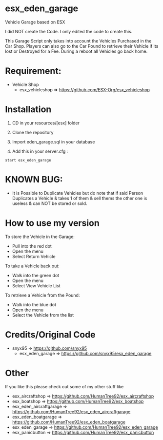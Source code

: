# esx_eden_garage
Vehicle Garage based on ESX

I did NOT create the Code. I only edited the code to create this.

This Garage Script only takes into account the Vehicles Purchased in the Car Shop. Players can also go to the Car Pound to retrieve their Vehicle if its lost or Destroyed for a Fee. During a reboot all Vehicles go back home.

# Requirement:

* Vehicle Shop
  * esx_vehicleshop => https://github.com/ESX-Org/esx_vehicleshop

# Installation

1) CD in your resources/[esx] folder
2) Clone the repository
3) Import eden_garage.sql in your database

4) Add this in your server.cfg :

```
start esx_eden_garage
```

# KNOWN BUG:

- It is Possible to Duplicate Vehicles but do note that if said Person Duplicates a Vehicle & takes 1 of them & sell thems the other one is useless & can NOT be stored or sold.

# How to use my version
To store the Vehicle in the Garage:
- Pull into the red dot
- Open the menu
- Select Return Vehicle

To take a Vehicle back out:
- Walk into the green dot
- Open the menu
- Select View Vehicle List

To retrieve a Vehicle from the Pound:
- Walk into the blue dot
- Open the menu
- Select the Vehicle from the list

# Credits/Original Code
* snyx95 => https://github.com/snyx95
  * esx_eden_garage => https://github.com/snyx95/esx_eden_garage

# Other
If you like this please check out some of my other stuff like
* esx_aircraftshop => https://github.com/HumanTree92/esx_aircraftshop
* esx_boatshop => https://github.com/HumanTree92/esx_boatshop
* esx_eden_aircraftgarage => https://github.com/HumanTree92/esx_eden_aircraftgarage
* esx_eden_boatgarage => https://github.com/HumanTree92/esx_eden_boatgarage
* esx_eden_garage => https://github.com/HumanTree92/esx_eden_garage
* esx_panicbutton => https://github.com/HumanTree92/esx_panicbutton
